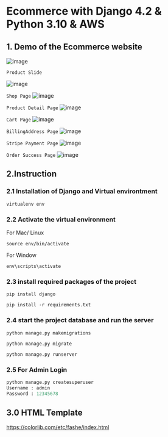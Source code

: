 # Ecommerce with Django 4.2 & Python 3.10 & AWS

## 1. Demo of the Ecommerce website

![image](https://user-images.githubusercontent.com/29988949/65267147-499fc580-dac9-11e9-90e8-eccbc93c7c3a.png)

`Product Slide`

![image](https://user-images.githubusercontent.com/29988949/65999313-ff67fe00-e451-11e9-9ed9-fc7bce704f17.png)

`Shop Page`
![image](https://user-images.githubusercontent.com/29988949/66098968-923f9000-e559-11e9-8691-cd5c2b181ca1.png)

`Product Detail Page`
![image](https://user-images.githubusercontent.com/29988949/66291084-bff84200-e895-11e9-8d53-3aa23b29dbae.png)

`Cart Page`
![image](https://user-images.githubusercontent.com/29988949/66291144-f0d87700-e895-11e9-8545-b8f93f799063.png)

`BillingAddress Page`
![image](https://user-images.githubusercontent.com/29988949/66291542-013d2180-e897-11e9-8ea9-40afcb90cee2.png)

`Stripe Payment Page`
![image](https://user-images.githubusercontent.com/29988949/66291610-29c51b80-e897-11e9-8b47-20de35d6c1d0.png)

`Order Success Page`
![image](https://user-images.githubusercontent.com/29988949/66291657-3e091880-e897-11e9-830b-6cf44e72a995.png)

## 2.Instruction

### 2.1 Installation of Django and Virtual environtment
`virtualenv env`

### 2.2 Activate the virtual environment
For Mac/ Linux

`source env/bin/activate`

For Window

`env\scripts\activate`

### 2.3 install required packages of the project

`pip install django`

`pip install -r requirements.txt`

### 2.4 start the project database and run the server

`python manage.py makemigrations`

`python manage.py migrate`

`python manage.py runserver`

### 2.5 For Admin Login

```python
python manage.py createsuperuser
Username : admin
Password : 12345678
```

## 3.0 HTML Template

https://colorlib.com/etc/fashe/index.html

